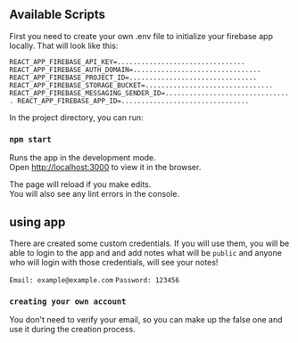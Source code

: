 ## Available Scripts

First you need to create your own .env file to initialize your firebase app locally. That will look like this:

`REACT_APP_FIREBASE_API_KEY=................................ REACT_APP_FIREBASE_AUTH_DOMAIN=................................ REACT_APP_FIREBASE_PROJECT_ID=................................ REACT_APP_FIREBASE_STORAGE_BUCKET=................................ REACT_APP_FIREBASE_MESSAGING_SENDER_ID=................................ REACT_APP_FIREBASE_APP_ID=................................`

In the project directory, you can run:

### `npm start`

Runs the app in the development mode.\
Open [http://localhost:3000](http://localhost:3000) to view it in the browser.

The page will reload if you make edits.\
You will also see any lint errors in the console.

## using app

There are created some custom credentials. If you will use them, you will be able to login to the app and and add notes what will be `public` and anyone who will login with those credentials, will see your notes!

`Email: example@example.com`
`Password: 123456`

### `creating your own account`

You don't need to verify your email, so you can make up the false one and use it during the creation process.
